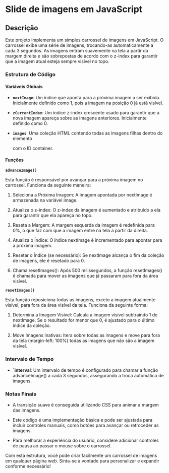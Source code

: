 # Slide de imagens em JavaScript

## Descrição

Este projeto implementa um simples carrossel de imagens em JavaScript. O carrossel exibe uma série de imagens, trocando-as automaticamente a cada 3 segundos. As imagens entram suavemente na tela a partir da margem direita e são sobrepostas de acordo com o z-index para garantir que a imagem atual esteja sempre visível no topo.

### Estrutura de Código

#### Variáveis Globais

* **`nextImage`**: Um índice que aponta para a próxima imagem a ser exibida. Inicialmente definido como 1, pois a imagem na posição 0 já está visível.

* **`zCurrentIndex`**: Um índice z-index crescente usado para garantir que a nova imagem apareça sobre as imagens anteriores. Inicialmente definido como 0.

* **`images`**: Uma coleção HTML contendo todas as imagens filhas dentro do elemento <div> com o ID container.

#### Funções

**`advanceImage()`**

Esta função é responsável por avançar para a próxima imagem no carrossel. Funciona da seguinte maneira:

1. Seleciona a Próxima Imagem: A imagem apontada por nextImage é armazenada na variável image.

2. Atualiza o z-index: O z-index da imagem é aumentado e atribuído a ela para garantir que ela apareça no topo.
3. Reseta a Margem: A margem esquerda da imagem é redefinida para 0%, o que faz com que a imagem entre na tela a partir da direita.

4. Atualiza o Índice: O índice nextImage é incrementado para apontar para a próxima imagem.

5. Resetar o Índice (se necessário): Se nextImage alcança o fim da coleção de imagens, ele é resetado para 0.

6. Chama resetImages(): Após 500 milissegundos, a função resetImages() é chamada para mover as imagens que já passaram para fora da área visível.

**`resetImages()`**

Esta função reposiciona todas as imagens, exceto a imagem atualmente visível, para fora da área visível da tela. Funciona da seguinte forma:

1. Determina a Imagem Visível: Calcula a imagem visível subtraindo 1 de nextImage. Se o resultado for menor que 0, é ajustado para o último índice da coleção.

2. Move Imagens Inativas: Itera sobre todas as imagens e move para fora da tela (margin-left: 100%) todas as imagens que não são a imagem visível.

### Intervalo de Tempo

* **`interval**: Um intervalo de tempo é configurado para chamar a função advanceImage() a cada 3 segundos, assegurando a troca automática de imagens.

### Notas Finais

* A transição suave é conseguida utilizando CSS para animar a margem das imagens.

* Este código é uma implementação básica e pode ser ajustada para incluir controles manuais, como botões para avançar ou retroceder as imagens.

* Para melhorar a experiência do usuário, considere adicionar controles de pausa ao passar o mouse sobre o carrossel.

Com esta estrutura, você pode criar facilmente um carrossel de imagens em qualquer página web. Sinta-se à vontade para personalizar e expandir conforme necessário!